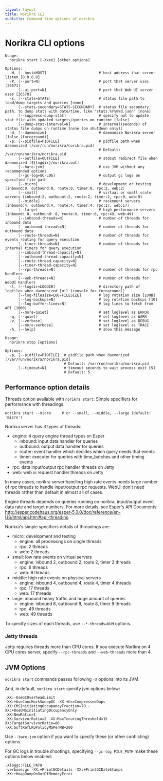 ```yaml
---
layout: layout
title: Norikra CLI
subtitle: Command line options of norikra
---
```

# Norikra CLI options

```
Usage:
  norikra start [-Xxxx] [other options]
```

```
Options:
  -H, [--host=HOST]                        # host address that server listen [0.0.0.0]
  -P, [--port=N]                           # port that server uses [26571]
      [--ui-port=N]                        # port that Web UI server uses [26578]
  -s, [--stats=STATS]                      # status file path to load/dump targets and queries [none]
      [--stats-secondary=STATS-SECONDARY]  # status file secondary path, to dump stats with date/time, like "stats.%Y%m%d.json" [none]
      [--suppress-dump-stat]               # specify not to update stat file with updated targets/queries on runtime [false]
      [--dump-stat-interval=N]             # interval(seconds) of status file dumps on runtime [none (on shutdown only)]
  -d, [--daemonize]                        # daemonize Norikra server [false (foreground)]
  -p, [--pidfile=PIDFILE]                  # pidfile path when daemonized [/var/run/norikra/norikra.pid]
                                           # Default: /var/run/norikra/norikra.pid
      [--outfile=OUTFILE]                  # stdout redirect file when daemonized [${logdir}/norikra.out]
      [--bare-jvm]                         # use JVM without any recommended options
      [--gc-log=GC-LOG]                    # output gc logs on specified file path
      [--micro]                            # development or testing (inbound:0, outbound:0, route:0, timer:0, rpc:2, web:2)
      [--small]                            # virtual or small scale servers (inbound:2, outbount:2, route:2, timer:2, rpc:9, web:9)
      [--middle]                           # rackmount servers (inbound:4, outbound:4, route:4, timer:4, rpc:17, web:17)
      [--large]                            # high performance servers (inbound: 8, outbound: 8, route:8, timer:8, rpc:49, web:49)
      [--inbound-threads=N]                # number of threads for inbound data
      [--outbound-threads=N]               # number of threads for outbound data
      [--route-threads=N]                  # number of threads for events routing for query execution
      [--timer-threads=N]                  # number of threads for internal timers for query execution
      [--inbound-thread-capacity=N]
      [--outbound-thread-capacity=N]
      [--route-thread-capacity=N]
      [--timer-thread-capacity=N]
      [--rpc-threads=N]                    # number of threads for rpc handlers
      [--web-threads=N]                    # number of threads for WebUI handlers
  -l, [--logdir=LOGDIR]                    # directory path of logfiles when daemonized [nil (console for foreground)]
      [--log-filesize=LOG-FILESIZE]        # log rotation size [10MB]
      [--log-backups=N]                    # log rotation backups [10]
      [--log-buffer-lines=N]               # log lines to fetch from API [1000]
      [--more-quiet]                       # set loglevel as ERROR
  -q, [--quiet]                            # set loglevel as WARN
  -v, [--verbose]                          # set loglevel as DEBUG
      [--more-verbose]                     # set loglevel as TRACE
  -h, [--help]                             # show this message
```

```
Usage:
  norikra stop [options]
  
Options:
  -p, [--pidfile=PIDFILE]  # pidfile path when daemonized [/var/run/norikra/norikra.pid]
                           # Default: /var/run/norikra/norikra.pid
      [--timeout=N]        # timeout seconds to wait process exit [5]
                           # Default: 5
```

## <a name="performance"></a>Performance option details

Threads option available with `norikra start`. Simple specifiers for performance with threadings:

    norikra start --micro     # or --small, --middle, --large (default: 'micro')

Norikra server has 3 types of threads:

* engine: 4 query engine thread types on Esper
  * inbound: input data handler for queries
  * outbound: output data handler for queries
  * router: event handler which decides which query needs that events
  * timer: executer for queries with time_batches and other timing events
* rpc: data input/output rpc handler threads on Jetty
* web: web ui request handler threads on Jetty

In many cases, norikra server handling high rate events needs large number of rpc threads to handle input/output rpc requests. WebUI don't need threads rather than default in almost all of cases.

Engine threads depends on queries running on norikra, input/output event data rate and target numbers. For more details, see Esper's API Documents: http://esper.codehaus.org/esper-5.0.0/doc/reference/en-US/html/api.html#api-threading

Norikra's simple specifiers details of threadings are:

* micro: development and testing
  * engine: all processings on single threads
  * rpc: 2 threads
  * web: 2 threads
* small: low rate events on virtual servers
  * engine: inbound 2, outbound 2, route 2, timer 2 threads
  * rpc: 9 threads
  * web: 9 threads
* middle: high rate events on physical servers
  * engine: inbound 4, outbound 4, route 4, timer 4 threads
  * rpc: 17 threads
  * web: 17 threads
* large: inbound heavy traffic and huge amount of queries
  * engine: inbound 8, outbound 8, route 8, timer 8 threads
  * rpc: 49 threads
  * web: 49 threads

To specify sizes of each threads, use `--*-threads=NUM` options.

### Jetty threads

Jetty requires threads more than CPU cores. If you execute Norikra on 4 CPU cores server, specify `--rpc-threads` and `--web-threads` more than 4.

## <a name="jvm_options"></a>JVM Options

`norikra start` commands passes following `-X` options into its JVM.

And, in default, `norikra start` specify jvm options below:

    -XX:-UseGCOverheadLimit
    -XX:+UseConcMarkSweepGC -XX:+UseCompressedOops
    -XX:CMSInitiatingOccupancyFraction=70 -XX:+UseCMSInitiatingOccupancyOnly
    -XX:NewRatio=1
    -XX:SurvivorRatio=2 -XX:MaxTenuringThreshold=15 -XX:TargetSurvivorRatio=80
    -XX:SoftRefLRUPolicyMSPerMB=200

Use `--bare-jvm` option if you want to specify these (or other conflicting) options.

For GC logs in trouble shootings, specifying `--gc-log FILE_PATH` make these options below enabled:

    -Xloggc:FILE_PATH
    -verbose:gc -XX:+PrintGCDetails -XX:+PrintGCDateStamps
    -XX:+HeapDumpOnOutOfMemoryError
